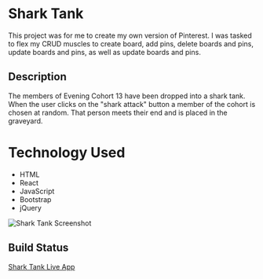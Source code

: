 # Shark Tank
This project was for me to create my own version of Pinterest. I was tasked to flex my CRUD muscles to create board, add pins, delete boards and pins, update boards and pins, as well as update boards and pins.

## Description

The members of Evening Cohort 13 have been dropped into a shark tank. When the user clicks on the "shark attack" button a member of the cohort is chosen at random. That person meets their end and is placed in the graveyard.

# Technology Used
 - HTML
 - React
 - JavaScript
 - Bootstrap
 - jQuery
 
 ![Shark Tank Screenshot](https://user-images.githubusercontent.com/63669713/99196796-34b5d500-2754-11eb-877e-8322cfda7094.png)
 
 ## Build Status
[Shark Tank Live App](wendellp-shark-tank.netlify.app)
